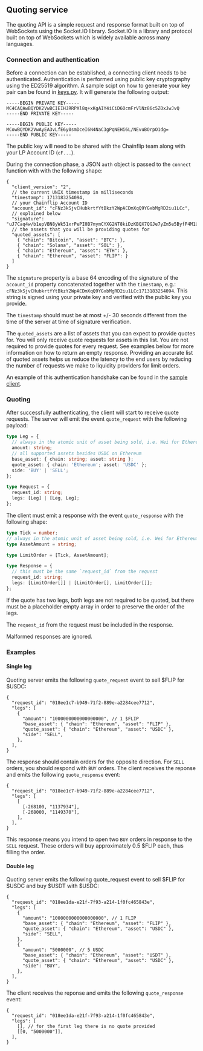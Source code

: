 ## Quoting service

The quoting API is a simple request and response format built on top of
WebSockets using the Socket.IO library. Socket.IO is a library and protocol
built on top of WebSockets which is widely available across many languages.

### Connection and authentication

Before a connection can be established, a connecting client needs to be
authenticated. Authentication is performed using public key cryptography using
the ED25519 algorithm. A sample scipt on how to generate your key pair can be
found in [keys.py](./keys.py). It will generate the following output:

```
-----BEGIN PRIVATE KEY-----
MC4CAQAwBQYDK2VwBCIEIHJRRPXl8q+xKgAIY4iCiD6OcmFrVlNz86c5ZOxJwJvQ
-----END PRIVATE KEY-----

-----BEGIN PUBLIC KEY-----
MCowBQYDK2VwAyEA3vLfE6y0smDceI6N4NaC3gPqNEHi6L/NEvuBOrpO1dg=
-----END PUBLIC KEY-----
```

The public key will need to be shared with the Chainflip team along with your
LP Account ID (`cF...`).

During the connection phase, a JSON `auth` object is passed to the `connect`
function with with the following shape:

```jsonc
{
  "client_version": "2",
  // the current UNIX timestamp in milliseconds
  "timestamp": 1713183254094,
  // your Chainflip Account ID
  "account_id": "cFNz3kSjvCHubkrtfYtBkzY2WpACDmXqQ9YGxbMgRD2iu1LCc",
  // explained below
  "signature": "uJ7Caq4w/b1epVBN8yWk51xrPePI0B7mymCYXG2NT8kiDzKBQX7QGJe7yZm5e5ByfP4M1UP5B+++QMuaHBwqAA==",
  // the assets that you will be providing quotes for
  "quoted_assets": [
    { "chain": "Bitcoin", "asset": "BTC": },
    { "chain": "Solana", "asset": "SOL": },
    { "chain": "Ethereum", "asset": "ETH": },
    { "chain": "Ethereum", "asset": "FLIP": }
  ]
}
```

The `signature` property is a base 64 encoding of the signature of the
`account_id` property concatenated together with the `timestamp`, e.g.:
`cFNz3kSjvCHubkrtfYtBkzY2WpACDmXqQ9YGxbMgRD2iu1LCc1713183254094`. This string is
signed using your private key and verified with the public key you provide.

The `timestamp` should must be at most +/- 30 seconds different from the time of
the server at time of signature verification.

The `quoted_assets` are a list of assets that you can expect to provide quotes
for. You will only receive quote requests for assets in this list. You are not
required to provide quotes for every request. See examples below for more
information on how to return an empty response. Providing an accurate list of
quoted assets helps us reduce the latency to the end users by reducing the
number of requests we make to liquidity providers for limit orders.

An example of this authentication handshake can be found in the
[sample client](./quoting_client.py).

### Quoting

After successfully authenticating, the client will start to receive quote
requests. The server will emit the event `quote_request` with the following
payload:

```ts
type Leg = {
  // always in the atomic unit of asset being sold, i.e. Wei for Ethereum
  amount: string;
  // all supported assets besides USDC on Ethereum
  base_asset: { chain: string; asset: string };
  quote_asset: { chain: 'Ethereum'; asset: 'USDC' };
  side: 'BUY' | 'SELL';
};

type Request = {
  request_id: string;
  legs: [Leg] | [Leg, Leg];
};
```

The client must emit a response with the event `quote_response` with the
following shape:

```ts
type Tick = number;
// always in the atomic unit of asset being sold, i.e. Wei for Ethereum
type AssetAmount = string;

type LimitOrder = [Tick, AssetAmount];

type Response = {
  // this must be the same `request_id` from the request
  request_id: string;
  legs: [LimitOrder[]] | [LimitOrder[], LimitOrder[]];
};
```

If the quote has two legs, both legs are not required to be quoted, but there
must be a placeholder empty array in order to preserve the order of the legs.

The `request_id` from the request must be included in the response.

Malformed responses are ignored.

### Examples

#### Single leg

Quoting server emits the following `quote_request` event to sell $FLIP for
\$USDC:

```jsonc
{
  "request_id": "018ee1c7-b949-71f2-889e-a2284cee7712",
  "legs": [
    {
      "amount": "1000000000000000000", // 1 $FLIP
      "base_asset": { "chain": "Ethereum", "asset": "FLIP" },
      "quote_asset": { "chain": "Ethereum", "asset": "USDC" },
      "side": "SELL",
    },
  ],
}
```

The response should contain orders for the opposite direction. For `SELL`
orders, you should respond with `BUY` orders. The client receives the reponse
and emits the following `quote_response` event:

```jsonc
{
  "request_id": "018ee1c7-b949-71f2-889e-a2284cee7712",
  "legs": [
    [
      [-268100, "1137934"],
      [-268000, "1149370"],
    ],
  ],
}
```

This response means you intend to open two `BUY` orders in response to the
`SELL` request. These orders will buy approximately 0.5 $FLIP each, thus filling
the order.

#### Double leg

Quoting server emits the following quote_request event to sell $FLIP for $USDC
and buy $USDT with $USDC:

```jsonc
{
  "request_id": "018ee1da-e21f-7f93-a214-1f0fc465843e",
  "legs": [
    {
      "amount": "1000000000000000000", // 1 FLIP
      "base_asset": { "chain": "Ethereum", "asset": "FLIP" },
      "quote_asset": { "chain": "Ethereum", "asset": "USDC" },
      "side": "SELL",
    },
    {
      "amount": "5000000", // 5 USDC
      "base_asset": { "chain": "Ethereum", "asset": "USDT" },
      "quote_asset": { "chain": "Ethereum", "asset": "USDC" },
      "side": "BUY",
    },
  ],
}
```

The client receives the reponse and emits the following `quote_response` event:

```jsonc
{
  "request_id": "018ee1da-e21f-7f93-a214-1f0fc465843e",
  "legs": [
    [], // for the first leg there is no quote provided
    [[0, "5000000"]],
  ],
}
```
